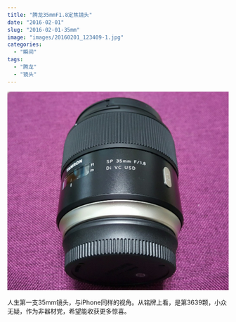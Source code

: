 ```yaml
---
title: "腾龙35mmF1.8定焦镜头"
date: "2016-02-01"
slug: "2016-02-01-35mm"
image: "images/20160201_123409-1.jpg"
categories: 
  - "瞬间"
tags: 
  - "腾龙"
  - "镜头"
---
```


![image](images/wp-1454301554107.jpg "wp-1454301554107")

人生第一支35mm镜头，与iPhone同样的视角。从铭牌上看，是第3639颗，小众无疑，作为非器材党，希望能收获更多惊喜。
